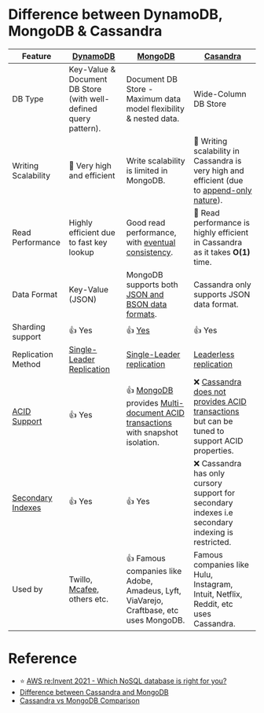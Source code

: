 
# Difference between DynamoDB, MongoDB & Cassandra

| Feature                                                  | [DynamoDB](../2_AWSServices/6_DatabaseServices/AmazonDynamoDB/Readme.md)   | [MongoDB](10_Document-Databases/MongoDB.md)                                                                                                         | [Casandra](11_WideColumn-Databases/ApacheCasandra.md)                                                                                               |
|----------------------------------------------------------|----------------------------------------------------------------------------|-----------------------------------------------------------------------------------------------------------------------------------------------------|-----------------------------------------------------------------------------------------------------------------------------------------------------|
| DB Type                                                  | Key-Value & Document DB Store (with well-defined query pattern).           | Document DB Store - Maximum data model flexibility & nested data.                                                                                   | Wide-Column DB Store                                                                                                                                |
| Writing Scalability                                      | :rocket: Very high and efficient                                           | Write scalability is limited in MongoDB.                                                                                                            | :rocket: Writing scalability in Cassandra is very high and efficient (due to [append-only nature](5_DatabaseInternals/AppendOnlyProperty.md)). |
| Read Performance                                         | Highly efficient due to fast key lookup                                    | Good read performance, with [eventual consistency](4_Consistency&Replication/Readme.md).                                                            | :rocket: Read performance is highly efficient in Cassandra as it takes **O(1)** time.                                                               |
| Data Format                                              | Key-Value (JSON)                                                           | MongoDB supports both [JSON and BSON data formats](https://www.mongodb.com/json-and-bson).                                                          | Cassandra only supports JSON data format.                                                                                                           |
| Sharding support                                         | :+1: Yes                                                                   | :+1: [Yes](https://www.mongodb.com/basics/sharding)                                                                                                 | :+1: Yes                                                                                                                                            |
| Replication Method                                       | [Single-Leader Replication](4_Consistency&Replication/Replication.md)      | [Single-Leader replication](4_Consistency&Replication/Replication.md)                                                                               | [Leaderless replication](4_Consistency&Replication/Replication.md)                                                                                  |
| [ACID Support](1_ACIDTransactions/Readme.md)             | :+1: Yes                                                                   | :+1: [MongoDB](10_Document-Databases/MongoDB.md) provides [Multi-document ACID transactions](1_ACIDTransactions/Readme.md) with snapshot isolation. | :x: [Cassandra does not provides ACID transactions](1_ACIDTransactions/Readme.md) but can be tuned to support ACID properties.                      |
| [Secondary Indexes](5_DatabaseInternals/Indexing.md) | :+1: Yes                                                                   | :+1: Yes                                                                                                                                            | :x: Cassandra has only cursory support for secondary indexes i.e secondary indexing is restricted.                                                  |
| Used by                                                  | Twillo, [Mcafee](https://www.youtube.com/watch?v=ivBaro-8PhI), others etc. | :+1: Famous companies like Adobe, Amadeus, Lyft, ViaVarejo, Craftbase, etc uses MongoDB.                                                            | Famous companies like Hulu, Instagram, Intuit, Netflix, Reddit, etc uses Cassandra.                                                                 |

# Reference
- :star: [AWS re:Invent 2021 - Which NoSQL database is right for you?](https://www.youtube.com/watch?v=ivBaro-8PhI)
- [Difference between Cassandra and MongoDB](https://www.geeksforgeeks.org/difference-between-cassandra-and-mongodb/)
- [Cassandra vs MongoDB Comparison](https://www.mongodb.com/compare/cassandra-vs-mongodb)